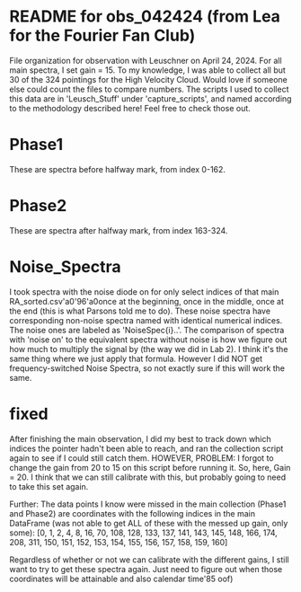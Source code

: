 # README for obs_042424 (from Lea for the Fourier Fan Club)
File organization for observation with Leuschner on April 24, 2024. For all main spectra, I set gain = 15. To my knowledge, I was able to collect all but 30 of the 324 pointings for the High Velocity Cloud. Would love if someone else could count the files to compare numbers. The scripts I used to collect this data are in 'Leusch_Stuff' under 'capture_scripts', and named according to the methodology described here! Feel free to check those out.

# Phase1
These are spectra before halfway mark, from index 0-162.

# Phase2
These are spectra after halfway mark, from index 163-324. 

# Noise_Spectra
I took spectra with the noise diode on for only select indices of that main RA_sorted.csv\'a0\'96\'a0once at the beginning, once in the middle, once at the end (this is what Parsons told me to do). These noise spectra have corresponding non-noise spectra named with identical numerical indices. The noise ones are labeled as 'NoiseSpec{i}..'. The comparison of spectra with 'noise on' to the equivalent spectra without noise is how we figure out how much to multiply the signal by (the way we did in Lab 2). I think it's the same thing where we just apply that formula. However I did NOT get frequency-switched Noise Spectra, so not exactly sure if this will work the same.

# fixed
After finishing the main observation, I did my best to track down which indices the pointer hadn't been able to reach, and ran the collection script again to see if I could still catch them. HOWEVER, PROBLEM: I forgot to change the gain from 20 to 15 on this script before running it. So, here, Gain = 20. I think that we can still calibrate with this, but probably going to need to take this set again.

Further: The data points I know were missed in the main collection (Phase1 and Phase2) are coordinates with the following indices in the main DataFrame (was not able to get ALL of these with the messed up gain, only some): 
[0, 1, 2, 4, 8, 16, 70, 108, 128, 133, 137, 141, 143, 145, 148, 166, 174, 208, 311, 150, 151, 152, 153, 154, 155, 156, 157, 158, 159, 160]

Regardless of whether or not we can calibrate with the different gains, I still want to try to get these spectra again. Just need to figure out when those coordinates will be attainable and also calendar time\'85 oof)
